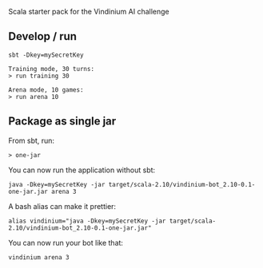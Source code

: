 Scala starter pack for the Vindinium AI challenge

## Develop / run

```
sbt -Dkey=mySecretKey

Training mode, 30 turns:
> run training 30

Arena mode, 10 games:
> run arena 10
```

## Package as single jar

From sbt, run:

```
> one-jar
```

You can now run the application without sbt:

```
java -Dkey=mySecretKey -jar target/scala-2.10/vindinium-bot_2.10-0.1-one-jar.jar arena 3
```

A bash alias can make it prettier:

```
alias vindinium="java -Dkey=mySecretKey -jar target/scala-2.10/vindinium-bot_2.10-0.1-one-jar.jar"
```

You can now run your bot like that:

```
vindinium arena 3
```
